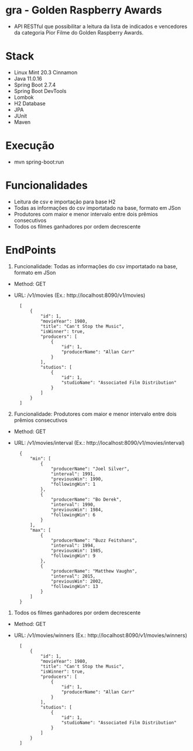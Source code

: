 # gra - Golden Raspberry Awards
- API RESTful que possibilitar a leitura da lista de indicados e vencedores da categoria Pior Filme do Golden Raspberry Awards.

# Stack
- Linux Mint 20.3 Cinnamon
- Java 11.0.16
- Spring Boot 2.7.4
- Spring Boot DevTools
- Lombok
- H2 Database
- JPA
- JUnit
- Maven

# Execução
- mvn spring-boot:run

# Funcionalidades
- Leitura de csv e importação para base H2
- Todas as informações do csv importatado na base, formato em JSon
- Produtores com maior e menor intervalo entre dois prêmios consecutivos
- Todos os filmes ganhadores por ordem decrescente

# EndPoints
  1. Funcionalidade: Todas as informações do csv importatado na base, formato em JSon
- Method: GET
- URL: /v1/movies (Ex.: http://localhost:8090/v1/movies)

        [
            {
                "id": 1,
                "movieYear": 1980,
                "title": "Can't Stop the Music",
                "isWinner": true,
                "producers": [
                    {
                        "id": 1,
                        "producerName": "Allan Carr"
                    }
                ],
                "studios": [
                    {
                        "id": 1,
                        "studioName": "Associated Film Distribution"
                    }
                ]
            }
        ]

2. Funcionalidade: Produtores com maior e menor intervalo entre dois prêmios consecutivos
- Method: GET
- URL: /v1/movies/interval (Ex.: http://localhost:8090/v1/movies/interval)

        {
            "min": [
                {
                    "producerName": "Joel Silver",
                    "interval": 1991,
                    "previousWin": 1990,
                    "followingWin": 1
                },
                {
                    "producerName": "Bo Derek",
                    "interval": 1990,
                    "previousWin": 1984,
                    "followingWin": 6
                }
            ],
            "max": [
                {
                    "producerName": "Buzz Feitshans",
                    "interval": 1994,
                    "previousWin": 1985,
                    "followingWin": 9
                },
                {
                    "producerName": "Matthew Vaughn",
                    "interval": 2015,
                    "previousWin": 2002,
                    "followingWin": 13
                }
            ]
        }

1. Todos os filmes ganhadores por ordem decrescente
- Method: GET
- URL: /v1/movies/winners (Ex.: http://localhost:8090/v1/movies/winners)

        [
            {
                "id": 1,
                "movieYear": 1980,
                "title": "Can't Stop the Music",
                "isWinner": true,
                "producers": [
                    {
                        "id": 1,
                        "producerName": "Allan Carr"
                    }
                ],
                "studios": [
                    {
                        "id": 1,
                        "studioName": "Associated Film Distribution"
                    }
                ]
            }
        ]
